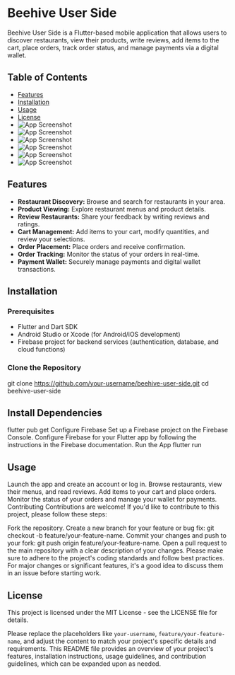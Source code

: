 # Beehive User Side

Beehive User Side is a Flutter-based mobile application that allows users to discover restaurants, view their products, write reviews, add items to the cart, place orders, track order status, and manage payments via a digital wallet.

## Table of Contents

- [Features](#features)
- [Installation](#installation)
- [Usage](#usage)
- [License](#license)
- ![App Screenshot](assets/Screenshot_2023-10-04-15-26-22-626_com.appforce.beehive.jpg)
- ![App Screenshot](assets/Screenshot_2023-10-04-15-26-39-879_com.appforce.beehive.jpg)
- ![App Screenshot](assets/Screenshot_2023-10-04-15-27-15-610_com.appforce.beehive.jpg)
- ![App Screenshot](assets/Screenshot_2023-10-04-15-27-25-975_com.appforce.beehive.jpg)
- ![App Screenshot](assets/Screenshot_2023-10-04-15-27-30-458_com.appforce.beehive.jpg)
- ![App Screenshot](assets/Screenshot_2023-10-04-15-27-46-592_com.appforce.beehive.jpg)

## Features

- **Restaurant Discovery:** Browse and search for restaurants in your area.
- **Product Viewing:** Explore restaurant menus and product details.
- **Review Restaurants:** Share your feedback by writing reviews and ratings.
- **Cart Management:** Add items to your cart, modify quantities, and review your selections.
- **Order Placement:** Place orders and receive confirmation.
- **Order Tracking:** Monitor the status of your orders in real-time.
- **Payment Wallet:** Securely manage payments and digital wallet transactions.

## Installation

### Prerequisites

- Flutter and Dart SDK
- Android Studio or Xcode (for Android/iOS development)
- Firebase project for backend services (authentication, database, and cloud functions)

### Clone the Repository

git clone https://github.com/your-username/beehive-user-side.git
cd beehive-user-side
## Install Dependencies
flutter pub get
Configure Firebase
Set up a Firebase project on the Firebase Console.
Configure Firebase for your Flutter app by following the instructions in the Firebase documentation.
Run the App
flutter run
## Usage
Launch the app and create an account or log in.
Browse restaurants, view their menus, and read reviews.
Add items to your cart and place orders.
Monitor the status of your orders and manage your wallet for payments.
Contributing
Contributions are welcome! If you'd like to contribute to this project, please follow these steps:

Fork the repository.
Create a new branch for your feature or bug fix: git checkout -b feature/your-feature-name.
Commit your changes and push to your fork: git push origin feature/your-feature-name.
Open a pull request to the main repository with a clear description of your changes.
Please make sure to adhere to the project's coding standards and follow best practices. For major changes or significant features, it's a good idea to discuss them in an issue before starting work.

## License
This project is licensed under the MIT License - see the LICENSE file for details.

Please replace the placeholders like `your-username`, `feature/your-feature-name`, and adjust the content to match your project's specific details and requirements. This README file provides an overview of your project's features, installation instructions, usage guidelines, and contribution guidelines, which can be expanded upon as needed.





